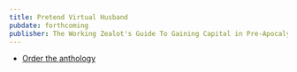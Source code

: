 ```yaml
---
title: Pretend Virtual Husband
pubdate: forthcoming
publisher: The Working Zealot's Guide To Gaining Capital in Pre-Apocalyptic America
---
```

* [Order the anthology](http://cockroachconservatory.blogspot.com/p/store.html)
